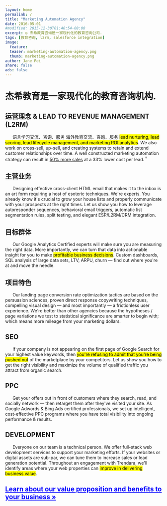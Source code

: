 ```yaml
---
layout: home
permalink: /
title: "Marketing Automation Agency"
date: 2016-05-01
#modified: 2015-12-30T01:40:54-08:00
excerpt: ◎ 杰希教育咨询是一家现代化的教育咨询公司.
tags: [教育咨询, l2rm, salesforce integration]
image:
  feature:
  teaser: marketing-automation-agency.png
  thumb: marketing-automation-agency.png
author: Jane Pei
share: false
ads: false
---
```

<h1 class="strapline">杰希教育是一家现代化的教育咨询机构.</h1>
<div class="tiles">
  <div class="tile">
    <h2 class="post-title">运营理念 &amp;&nbsp;LEAD TO REVENUE MANAGEMENT (L2RM)</h2>
    <p class="post-excerpt"> &nbsp; &nbsp; &nbsp; 语言学习交流、咨询、服务   
    海外教育交流、咨询、服务   
    <mark>lead nurturing, lead scoring, lead lifecycle management, and marketing ROI analytics</mark>. We also work on cross-sell, up-sell, and creating systems to retain and extend customer relationships over time. A well constructed marketing automation strategy can result in <u>50% more sales</u> at a 33% lower cost per lead.<sup> <a href="http://www.marketo.com/assets/uploads/What-is-Marketing-Automation2.pdf" target="_new" itemprop="citation" style="text-decoration: none">†</a></sup></p>
  </div>
  <div class="tile">
    <h2 class="post-title">主营业务</h2>
    <p class="post-excerpt">&nbsp; &nbsp; &nbsp; Designing effective cross-client HTML email that makes it to the inbox is an art form requiring a host of esoteric techniques. We're experts. You already know it's crucial to grow your house lists and properly communicate with your prospects at the right times. Let us show you how to leverage autoresponder sequences, behavioral email triggers, automatic list segmentation rules, split testing, and elegant ESP/L2RM/CRM integration.</p>
  </div>
  <div class="tile">
    <h2 class="post-title">目标群体</h2>
    <p class="post-excerpt">&nbsp; &nbsp; &nbsp; Our Google Analytics Certified experts will make sure you are measuring the right data. More importantly, we can turn that data into actionable insight for you to make <mark>profitable business decisions</mark>. Custom dashboards, SQL analysis of large data sets, LTV, ARPU, churn — find out where you're at and move the needle.</p>
  </div>
  <div class="tile">
    <h2 class="post-title">项目特色</h2>
    <p class="post-excerpt">&nbsp; &nbsp; &nbsp; Our landing page conversion rate optimization tactics are based on the persuasion sciences, proven direct response copywriting techniques, compelling visual design — and most importantly — a frictionless user experience. We're better than other agencies because the hypotheses / page variations we test to statistical significance are smarter to begin with; which means more mileage from your marketing dollars.</p>
  </div>
  <div class="tile">
    <h2 class="post-title">SEO</h2>
    <p class="post-excerpt">&nbsp; &nbsp; &nbsp; If your company is not appearing on the first page of Google Search for your highest value keywords, then <mark>you're refusing to admit that you're being pushed out</mark> of the marketplace by your competitors. Let us show you how to get the right visibility and maximize the volume of qualified traffic you attract from organic search.</p>
  </div>
  <div class="tile">
    <h2 class="post-title">PPC</h2>
    <p class="post-excerpt">&nbsp; &nbsp; &nbsp; Get your offers out in front of customers where they search, read, and socially network — then retarget them after they've visited your site. As Google Adwords & Bing Ads certified professionals, we set up intelligent, cost-effective PPC programs where you have total visibility into ongoing performance & results.</p>
  </div>
  <div class="tile">
    <h2 class="post-title">DEVELOPMENT</h2>
    <p class="post-excerpt"> &nbsp; &nbsp; &nbsp; Everyone on our team is a technical person. We offer full-stack web development services to support your marketing efforts. If your websites or digital assets are sub-par, we can tune them to increase sales or lead generation potential. Throughout an engagement with Trendara, we'll identify areas where your web properties can <mark>improve in delivering business value</mark>.</p>
  </div>
  <div class="tile">
    <a href="{{ site.url }}/value-prop/"><h2 id="learn" class="post-title animated infinite pulse" style="color: blue; text-decoration: underline">Learn about our value proposition and benefits to your business »</h2></a>
  </div>
</div>


